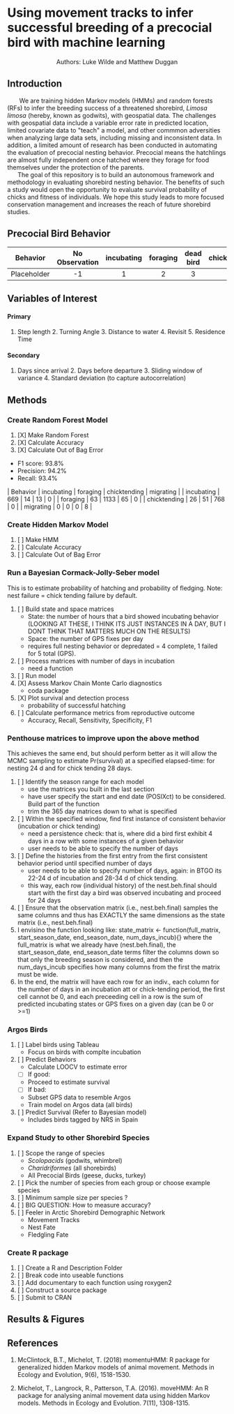 # Using movement tracks to infer successful breeding of a precocial bird with machine learning
<center> Authors: Luke Wilde and Matthew Duggan </center>


## Introduction

&nbsp;&nbsp;&nbsp;&nbsp;&nbsp;&nbsp; We are training hidden Markov models (HMMs) and random forests (RFs) to infer the breeding success of a threatened shorebird, *Limosa limosa* (hereby, known as godwits), with geospatial data. The challenges with geospatial data include a variable error rate in predicted location, limited covariate data to "teach" a model, and other commmon adversities when analyzing large data sets, including missing and inconsistent data. In addition, a limited amount of research has been conducted in automating the evaluation of precocial nesting behavior. Precocial means the hatchlings are almost fully independent once hatched where they forage for food themselves under the protection of the parents. <br/>
&nbsp;&nbsp;&nbsp;&nbsp;&nbsp;&nbsp;The goal of this repository is to build an autonomous framework and methodology in evaluating shorebird nesting behavior. The benefits of such a study would open the opportunity to evaluate survival probability of chicks and fitness of individuals. We hope this study leads to more focused conservation management and increases the reach of future shorebird studies. 

## Precocial Bird Behavior

|   Behavior  | No Observation | incubating  | foraging | dead bird | chicktending | migrating |
| :---------: | :------------: | :---------: | :------: | :-------: | :----------: | :-------: |
| Placeholder |       -1       |      1      |     2    |     3     |      4       |      5    |

## Variables of Interest

#### Primary

1. Step length 2. Turning Angle 3. Distance to water 4. Revisit 5. Residence Time

#### Secondary

1. Days since arrival 2. Days before departure 3. Sliding window of variance 4. Standard deviation (to capture autocorrelation)

## Methods

### Create Random Forest Model
1. [X] Make Random Forest 
2. [X] Calculate Accuracy
3. [X] Calculate Out of Bag Error

- F1 score: 93.8%
- Precision: 94.2%
- Recall: 93.4%

|   Behavior   | incubating  | foraging | chicktending | migrating |
|  incubating  |     669     |    14    |      13      |      0    |
|  foraging    |     63      |    1133  |      65      |      0    |
| chicktending |     26      |    51    |      768     |      0    |
|  migrating   |     0       |    0     |      0       |      8    |

### Create Hidden Markov Model
1. [ ] Make HMM
2. [ ] Calculate Accuracy
3. [ ] Calculate Out of Bag Error

### Run a Bayesian Cormack-Jolly-Seber model 
This is to estimate probability of hatching and probability of fledging. Note: nest failure = chick tending failure by default.
1. [ ] Build state and space matrices
   - State: the number of hours that a bird showed incubating behavior (LOOKING AT THESE, I THINK ITS JUST INSTANCES IN A DAY, BUT I DONT THINK THAT MATTERS MUCH ON THE RESULTS)
   - Space: the number of GPS fixes per day
   - requires full nesting behavior or depredated = 4 complete, 1 failed for 5 total (GPS).
2. [ ] Process matrices with number of days in incubation
   - need a function
3. [ ] Run model
4. [X] Assess Markov Chain Monte Carlo diagnostics
   - coda package
5. [X] Plot survival and detection process
   - probability of successful hatching 
6. [ ] Calculate performance metrics from reproductive outcome
   - Accuracy, Recall, Sensitivity, Specificity, F1

### Penthouse matrices to improve upon the above method
This achieves the same end, but should perform better as it will allow the MCMC sampling to estimate Pr(survival) at a specified elapsed-time: for nesting 24 d and for chick tending 28 days. 
1. [ ] Identify the season range for each model
   - use the matrices you built in the last section
   - have user specify the start and end date (POSIXct) to be considered. Build part of the function
   - trim the 365 day matrices down to what is specified 
2. [ ] Within the specified window, find first instance of consistent behavior (incubation or chick tending)
   - need a persistence check: that is, where did a bird first exhibit 4 days in a row with some instances of a given behavior
   - user needs to be able to specify the number of days
3. [ ] Define the histories from the first entry from the first consistent behavior period until specified number of days 
   - user needs to be able to specify number of days, again: in BTGO its 22-24 d of incubation and 28-34 d of chick tending.
   - this way, each row (individual history) of the nest.beh.final should start with the first day a bird was observed incubating and proceed for 24 days
4. [ ] Ensure that the observation matrix (i.e., nest.beh.final) samples the same columns and thus has EXACTLY the same dimensions as the state matrix (i.e., nest.beh.final)
5. I envisino the function looking like: state_matrix <- function(full_matrix, start_season_date, end_season_date, num_days_incub){} where the full_matrix is what we already have (nest.beh.final), the start_season_date, end_season_date terms filter the columns down so that only the breeding season is considered, and then the num_days_incub specifies how many columns from the first the matrix must be wide.
6. In the end, the matrix will have each row for an indiv., each column for the number of days in an incubation att or chick-tending period, the first cell cannot be 0, and each preceeding cell in a row is the sum of predicted incubating states or GPS fixes on a given day (can be 0 or >=1) 


### Argos Birds
1. [ ] Label birds using Tableau
   - Focus on birds with complte incubation
2. [ ] Predict Behaviors
   - Calculate LOOCV to estimate error
   - [ ] If good:
    - Proceed to estimate survival
   - [ ] If bad:
    - Subset GPS data to resemble Argos
    - Train model on Argos data (all birds)
3. [ ] Predict Survival (Refer to Bayesian model)
   - Includes birds tagged by NRS in Spain

### Expand Study to other Shorebird Species
1. [ ] Scope the range of species
   - *Scolopacids* (godwits, whimbrel)
   - *Charidriformes* (all shorebirds)
   - All Precocial Birds (geese, ducks, turkey)
2. [ ] Pick the number of species from each group or choose example species
3. [ ] Minimum sample size per species ?
4. [ ] BIG QUESTION: How to measure accuracy?
5. [ ] Feeler in Arctic Shorebird Demographic Network
   - Movement Tracks
   - Nest Fate
   - Fledgling Fate

### Create R package
1. [ ] Create a R and Description Folder
2. [ ] Break code into useable functions
3. [ ] Add documentary to each function using roxygen2
4. [ ] Construct a source package
5. [ ] Submit to CRAN


## Results & Figures



## References

1. McClintock, B.T., Michelot, T. (2018) momentuHMM: R package for generalized hidden Markov models of animal movement. Methods in Ecology and Evolution, 9(6), 1518-1530.

2. Michelot, T., Langrock, R., Patterson, T.A. (2016). moveHMM: An R package for analysing animal movement data using hidden Markov models. Methods in Ecology and Evolution. 7(11), 1308-1315.
